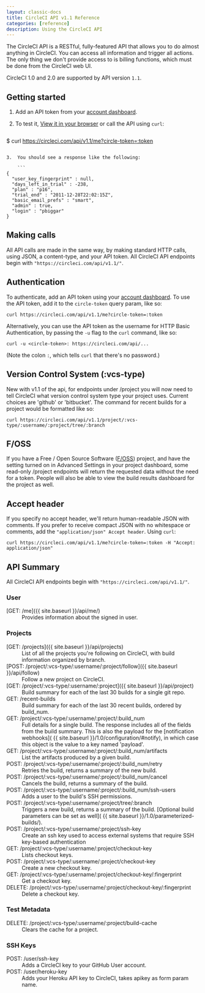 ```yaml
---
layout: classic-docs
title: CircleCI API v1.1 Reference
categories: [reference]
description: Using the CircleCI API
---
```


The CircleCI API is a RESTful, fully-featured API that allows you to do almost 
anything in CircleCI. You can access all information and trigger all actions. 
The only thing we don't provide access to is billing functions, which must be 
done from the CircleCI web UI.

CircleCI 1.0 and 2.0 are supported by API version `1.1`.

## Getting started

1.  Add an API token from your [account dashboard](https://circleci.com/account/api).
2.  To test it,
    [View it in your browser](https://circleci.com/api/v1.1/me)
    or call the API using `curl`:

    ```
$ curl https://circleci.com/api/v1.1/me?circle-token=:token
```

3.  You should see a response like the following:

    ```
{
  "user_key_fingerprint" : null,
  "days_left_in_trial" : -238,
  "plan" : "p16",
  "trial_end" : "2011-12-28T22:02:15Z",
  "basic_email_prefs" : "smart",
  "admin" : true,
  "login" : "pbiggar"
}
```

<h2 id="calling">Making calls</h2>

All API calls are made in the same way, by making standard HTTP calls, using JSON, a content-type, and your API token.
All CircleCI API endpoints begin with `"https://circleci.com/api/v1.1/"`.

## Authentication

To authenticate, add an API token using your [account dashboard](https://circleci.com/account/api). To use the API token, add it to the
`circle-token` query param, like so:

```
curl https://circleci.com/api/v1.1/me?circle-token=:token
```
Alternatively, you can use the API token as the username for HTTP Basic Authentication, by passing the `-u` flag to the `curl` command, like so:

```
curl -u <circle-token>: https://circleci.com/api/...
```

(Note the colon `:`, which tells `curl` that there's no password.)

## Version Control System (:vcs-type)

New with v1.1 of the api, for endpoints under /project you will now need to tell CircleCI what version control system type your project uses. Current choices are 'github' or 'bitbucket'. The command for recent builds for a project would be formatted like so:

```
curl https://circleci.com/api/v1.1/project/:vcs-type/:username/:project/tree/:branch
```

## F/OSS

If you have a Free / Open Source Software ([F/OSS](https://www.gnu.org/philosophy/free-sw.html)) project, and have the setting turned on in Advanced Settings in your project dashboard, some read-only /project endpoints will return the requested data without the need for a token. People will also be able to view the build results dashboard for the project as well.

## Accept header

If you specify no accept header, we'll return human-readable JSON with comments.
If you prefer to receive compact JSON with no whitespace or comments, add the `"application/json" Accept header`.
Using `curl`:

```
curl https://circleci.com/api/v1.1/me?circle-token=:token -H "Accept: application/json"
```

## API Summary

All CircleCI API endpoints begin with `"https://circleci.com/api/v1.1/"`.

### User
<dl>
<dt markdown="1">
  [GET: /me]({{ site.baseurl }}/api/me/)
</dt>
<dd>
  Provides information about the signed in user.
</dd>
</dl>

### Projects
<dl>
<dt markdown="1">
  [GET: /projects]({{ site.baseurl }}/api/projects)
</dt>
<dd>
  List of all the projects you're following on CircleCI, with build information organized by branch.
</dd>
<dt markdown="1">
  [POST: /project/:vcs-type/:username/:project/follow]({{ site.baseurl }}/api/follow)
</dt>
<dd>
  Follow a new project on CircleCI.
</dd>
<dt markdown="1">
  [GET: /project/:vcs-type/:username/:project]({{ site.baseurl }}/api/project)
</dt>
<dd>
  Build summary for each of the last 30 builds for a single git repo.
</dd>
<dt markdown="1">
  GET: /recent-builds
</dt>
<dd>
  Build summary for each of the last 30 recent builds, ordered by build_num.
</dd>
<dt markdown="1">
  GET: /project/:vcs-type/:username/:project/:build_num
</dt>
<dd markdown="1">
  Full details for a single build. The response includes all of the fields from the build summary. This is also the payload for the [notification webhooks]( {{ site.baseurl }}/1.0/configuration/#notify), in which case this object is the value to a key named 'payload'.
</dd>
<dt markdown="1">
  GET: /project/:vcs-type/:username/:project/:build_num/artifacts
</dt>
<dd>
  List the artifacts produced by a given build.
</dd>
<dt markdown="1">
  POST: /project/:vcs-type/:username/:project/:build_num/retry
</dt>
<dd>
  Retries the build, returns a summary of the new build.
</dd>
<dt markdown="1">
  POST: /project/:vcs-type/:username/:project/:build_num/cancel
</dt>
<dd>
  Cancels the build, returns a summary of the build.
</dd>
<dt markdown="1">
  POST: /project/:vcs-type/:username/:project/:build_num/ssh-users
</dt>
<dd>
  Adds a user to the build's SSH permissions.
</dd>
<dt markdown="1">
  POST: /project/:vcs-type/:username/:project/tree/:branch
</dt>
<dd markdown="1">
  Triggers a new build, returns a summary of the build. [Optional build parameters can be set as well]( {{ site.baseurl }}/1.0/parameterized-builds/).
</dd>
<dt markdown="1">
  POST: /project/:vcs-type/:username/:project/ssh-key
</dt>
<dd>
  Create an ssh key used to access external systems that require SSH key-based authentication
</dd>
<dt markdown="1">
  GET: /project/:vcs-type/:username/:project/checkout-key
</dt>
<dd>
  Lists checkout keys.
</dd>
<dt markdown="1">
  POST: /project/:vcs-type/:username/:project/checkout-key
</dt>
<dd>
  Create a new checkout key.
</dd>
<dt markdown="1">
  GET: /project/:vcs-type/:username/:project/checkout-key/:fingerprint
</dt>
<dd>
  Get a checkout key.
</dd>
<dt markdown="1">
  DELETE: /project/:vcs-type/:username/:project/checkout-key/:fingerprint
</dt>
<dd>
  Delete a checkout key.
</dd>
</dl>

### Test Metadata
<dl>
<dt>
  DELETE: /project/:vcs-type/:username/:project/build-cache
</dt>
<dd>
  Clears the cache for a project.
</dd>
</dl>

### SSH Keys
<dl>
<dt>
  POST: /user/ssh-key
</dt>
<dd>
  Adds a CircleCI key to your GitHub User account.
</dd>
<dt>
  POST: /user/heroku-key
</dt>
<dd>
  Adds your Heroku API key to CircleCI, takes apikey as form param name.
</dd>
</dl>


